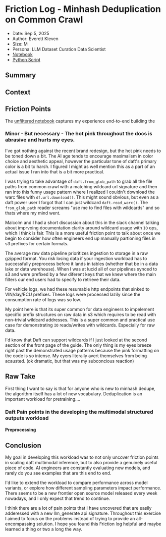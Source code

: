 # Friction Log - Minhash Deduplication on Common Crawl

- Date: Sep 5, 2025
- Author: Everett Kleven
- Size: M
- Persona: LLM Dataset Curation Data Scientist
- [Notebook](/workload/minhash_dedupe_common_crawl.ipynb)
- [Python Script](/workload/structured_outputs_workload.py)
  
## Summary


## Context

## Friction Points
The [unfiltered notebook](daft-structured-outputs/friction/full_notebook_unfiltered.ipynb) captures my experience end-to-end building the 

### Minor - But necessary - The hot pink throughout the docs is abrasive and hurts my eyes. 
I've got nothing against the recent brand redesign, but the hot pink needs to be toned down a bit. The AI age tends to encourage maximalism in color choice and aesthetic appeal, however the particular tone of daft's primary color is a bit to harsh. I figured I might as well mention this as a part of an actual issue I ran into that is a bit more practical. 

I was trying to take advantage of `daft.from_glob_path` to grab all the file paths from common crawl with a matching wildcard url signature and then ran into this funny usage pattern where I realized I couldn't download the warc files with `df.url.download()`. This might sound obvious, but even as a daft power user I forgot that I can just wildcard `daft.read_warc()`. The `from_glob_path` reader screams "use me to find files with wildcards" and so thats where my mind went. 

Malcolm and I had a short discussion about this in the slack channel talking about imprvoing documentation clarity around wildcard usage with `IO` ops, which I think is fair. This is a more useful friction point to talk about once we begin to consider how often engineers end up manually partioning files in s3 prefixes for certain formats. 

The average raw data pipeline prioritizes ingestion to storage in a raw gzipped format. You risk losing data if your ingestion workload has to successfully preprocess before it lands in tables (whether that be in a data lake or data warehouse). When I was at lucid all of our pipelines synced to s3 and were prefixed by a few diferent keys that we knew where the main filters our end users had to specify to retrieve their data. 

For vehicle logs, we had these resumable http endpoints that sinked to VIN/day/ECU prefixes. These logs were processed lazily since the consumption rate of logs was so low. 

My point here is that its super common for data engineers to impelement specific prefix structures on raw data in s3 which requires to be read with non-trivial wildcard addresses. This is a super common and practical use case for demonstrating `IO` reads/writes with wildcards. Especially for raw data. 

I'd know that Daft can support wildcards if I just looked at the second section of the front page of the guide. The only thing is my eyes breeze right past the demonstrated usage patterns because the pink formatting on the code is so intense. My eyers literally avert themselves from being acausted. (ok dramatic, but that was my subconcious reaction)

### 

 
## Raw Take

First thing I want to say is that for anyone who is new to minhash dedupe, the algorithm itself has a lot of new vocabulary. Deduplication is an important workload for pretraining....

### Daft Pain points in the developing the multimodal structured outputs workload

#### Preprocessing



## Conclusion

My goal in developing this workload was to not only uncover friction points in scaling daft multimodal inference, but to also provide a genuinely useful piece of code. AI engineers are constantly evaluating new models, and rarely do you see examples that are this end to end.

I'd like to extend the workload to compare performance across model variants, or explore how different sampling parameters impact performance. There seems to be a new frontier open source model released every week nowadays, and I only expect that trend to continue.

I think there are a lot of pain points that I have uncovered that are easily adderessed with a new llm_generate api signature. Throughout this exercise I aimed to focus on the problems instead of trying to provide an all-encompassing solution. I hope you found this Friction log helpful and maybe learned a thing or two a long the way.